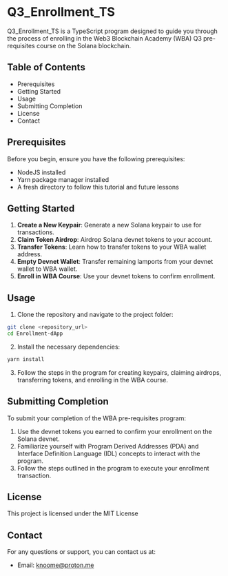 # Q3_Enrollment_TS

Q3_Enrollment_TS is a TypeScript program designed to guide you through the process of enrolling in the Web3 Blockchain Academy (WBA) Q3 pre-requisites course on the Solana blockchain.

## Table of Contents

- Prerequisites
- Getting Started
- Usage
- Submitting Completion
- License
- Contact

## Prerequisites

Before you begin, ensure you have the following prerequisites:

- NodeJS installed
- Yarn package manager installed
- A fresh directory to follow this tutorial and future lessons

## Getting Started

1. **Create a New Keypair**: Generate a new Solana keypair to use for transactions.
2. **Claim Token Airdrop**: Airdrop Solana devnet tokens to your account.
3. **Transfer Tokens**: Learn how to transfer tokens to your WBA wallet address.
4. **Empty Devnet Wallet**: Transfer remaining lamports from your devnet wallet to WBA wallet.
5. **Enroll in WBA Course**: Use your devnet tokens to confirm enrollment.

## Usage

1. Clone the repository and navigate to the project folder:

```bash
git clone <repository_url> 
cd Enrollment-dApp
````

2. Install the necessary dependencies:

```bash
yarn install
```

3. Follow the steps in the program for creating keypairs, claiming airdrops, transferring tokens, and enrolling in the WBA course.

## Submitting Completion

To submit your completion of the WBA pre-requisites program:

1. Use the devnet tokens you earned to confirm your enrollment on the Solana devnet.
2. Familiarize yourself with Program Derived Addresses (PDA) and Interface Definition Language (IDL) concepts to interact with the program.
3. Follow the steps outlined in the program to execute your enrollment transaction.

## License

This project is licensed under the MIT License 

## Contact

For any questions or support, you can contact us at:

- Email: [knoome@proton.me](mailto:knoome@proton.me)
